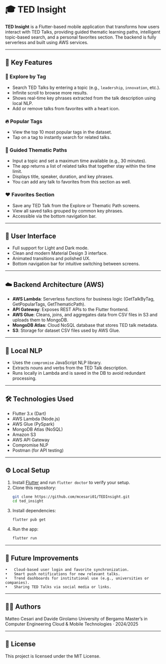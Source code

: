 # 🎓 TED Insight

**TED Insight** is a Flutter-based mobile application that transforms how users interact with TED Talks, providing guided thematic learning paths, intelligent topic-based search, and a personal favorites section. The backend is fully serverless and built using AWS services.

---

## 🚀 Key Features

### 🔎 Explore by Tag
- Search TED Talks by entering a topic (e.g., `leadership`, `innovation`, etc.).
- Infinite scroll to browse more results.
- Shows real-time key phrases extracted from the talk description using local NLP.
- Add or remove talks from favorites with a heart icon.

### 🔥 Popular Tags
- View the top 10 most popular tags in the dataset.
- Tap on a tag to instantly search for related talks.

### 🧭 Guided Thematic Paths
- Input a topic and set a maximum time available (e.g., 30 minutes).
- The app returns a list of related talks that together stay within the time limit.
- Displays title, speaker, duration, and key phrases.
- You can add any talk to favorites from this section as well.

### ❤️ Favorites Section
- Save any TED Talk from the Explore or Thematic Path screens.
- View all saved talks grouped by common key phrases.
- Accessible via the bottom navigation bar.

---

## 📱 User Interface

- Full support for Light and Dark mode.
- Clean and modern Material Design 3 interface.
- Animated transitions and polished UX.
- Bottom navigation bar for intuitive switching between screens.

---

## ☁️ Backend Architecture (AWS)

- **AWS Lambda**: Serverless functions for business logic (GetTalkByTag, GetPopularTags, GetThematicPath).
- **API Gateway**: Exposes REST APIs to the Flutter frontend.
- **AWS Glue**: Cleans, joins, and aggregates data from CSV files in S3 and uploads them to MongoDB.
- **MongoDB Atlas**: Cloud NoSQL database that stores TED talk metadata.
- **S3**: Storage for dataset CSV files used by AWS Glue.

---

## 🧠 Local NLP

- Uses the `compromise` JavaScript NLP library.
- Extracts nouns and verbs from the TED Talk description.
- Runs locally in Lambda and is saved in the DB to avoid redundant processing.

---

## 🛠 Technologies Used

- Flutter 3.x (Dart)
- AWS Lambda (Node.js)
- AWS Glue (PySpark)
- MongoDB Atlas (NoSQL)
- Amazon S3
- AWS API Gateway
- Compromise NLP
- Postman (for API testing)

---


## ⚙️ Local Setup

1. Install [Flutter](https://flutter.dev/docs/get-started/install) and run `flutter doctor` to verify your setup.
2. Clone this repository:
   ```bash
   git clone https://github.com/mcesari01/TEDInsight.git
   cd ted_insight
   ```
3. Install dependencies:
	```bash
	flutter pub get
	```
4. Run the app:
	```bash
	flutter run
	```
   

---

## 🔮 Future Improvements
	•	Cloud-based user login and favorite synchronization.
	•	Smart push notifications for new relevant talks.
	•	Trend dashboards for institutional use (e.g., universities or companies).
	•	Sharing TED Talks via social media or links.
---

## 👨‍💻 Authors

Matteo Cesari and Davide Girolamo
University of Bergamo
Master’s in Computer Engineering
Cloud & Mobile Technologies ·  2024/2025

---

## 📜 License

This project is licensed under the MIT License.
